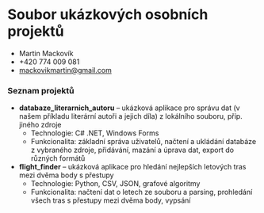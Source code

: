 # Soubor ukázkových osobních projektů
* Martin Mackovík
* +420 774 009 081
* mackovikmartin@gmail.com

 ### Seznam projektů
 * **databaze_literarnich_autoru** – ukázková aplikace pro správu dat (v našem příkladu literární autoři a jejich díla) z lokálního souboru, příp. jiného zdroje
     * Technologie: C# .NET, Windows Forms
     * Funkcionalita: základní správa uživatelů, načtení a ukládání databáze z vybraného zdroje, přidávání, mazání a úprava dat, export do různých formátů
 * **flight_finder** – ukázková aplikace pro hledání nejlepších letových tras mezi dvěma body s přestupy
     * Technologie: Python, CSV, JSON, grafové algoritmy
     * Funkcionalita: načtení dat o letech ze souboru a parsing, prohledání všech tras s přestupy mezi dvěma body, vypsání